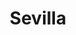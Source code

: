 ---
title: Sevilla
date: 
draft: false

# descripcion
description : Anillo de plata 925 y nácar

materials: Plata 925

color: Plata y nácar

dimensions: 17mm diámetro

code: 05-23-0579

type: "Anillos"

categories: []

price: $5.610,00

price_eftvo: $4.770,00

# Images
# first image will be shown in the product page
images:
  # - image: "images/path_to_image"
  # La ubicacion de las imagenes es imagenes/Anillos/Anillos.Plata/05-23-0579-sevilla
  - image: "./images/anillos/plata/05-23-0579.JPG"
---